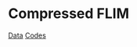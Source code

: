 # Compressed FLIM

[Data](https://figshare.com/s/9ca6168b57c7e35b8221)
[Codes](https://figshare.com/s/697f61c393689fce7093)
